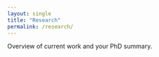 ```yaml
---
layout: single
title: "Research"
permalink: /research/
---
```

Overview of current work and your PhD summary.
